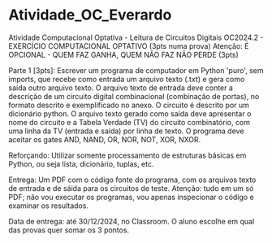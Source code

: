 # Atividade_OC_Everardo
Atividade Computacional Optativa - Leitura de Circuitos Digitais
OC2024.2 - EXERCÍCIO COMPUTACIONAL OPTATIVO  (3pts numa prova)
Atenção: É OPCIONAL - QUEM FAZ GANHA, QUEM NÃO FAZ NÃO PERDE (3pts)

Parte 1 [3pts]: Escrever um programa de computador em Python 'puro', sem imports, que recebe como entrada um arquivo texto (.txt) e gera como saída outro arquivo texto. O arquivo texto de entrada deve conter a descrição de um circuito digital combinacional (combinação de portas), no formato descrito e exemplificado no anexo. O circuito é descrito por um dicionário python. O arquivo texto gerado como saída deve apresentar o nome do circuito e a Tabela Verdade (TV) do circuito combinatório, com uma linha da TV (entrada e saída) por linha de texto. 
O programa deve aceitar os gates AND, NAND, OR, NOR, NOT, XOR, NXOR.

Reforçando: Utilizar somente processamento de estruturas básicas em Python, ou seja lista, dicionário, tuplas, etc.

Entrega: Um PDF com o código fonte do programa, com os arquivos texto de entrada e de sáida para os circuitos de teste. Atenção: tudo em um só PDF; não vou executar os programas, vou apenas inspecionar o código e examinar os resultados.

Data de entrega: até 30/12/2024, no Classroom. O aluno escolhe em qual das provas quer somar os 3 pontos.

